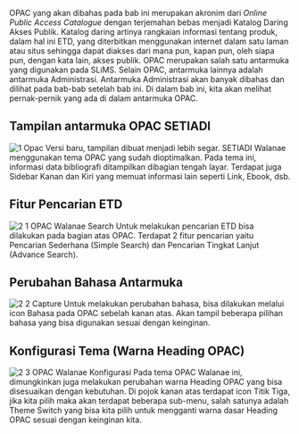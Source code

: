 OPAC yang akan dibahas pada bab ini merupakan akronim dari _Online Public Access Catalogue_ dengan terjemahan bebas menjadi Katalog Daring Akses Publik. Katalog daring artinya rangkaian informasi tentang produk, dalam hal ini ETD, yang diterbitkan
menggunakan internet dalam satu laman atau situs sehingga dapat diakses dari mana pun, kapan pun, oleh siapa pun, dengan kata lain, akses publik. OPAC merupakan salah satu antarmuka yang digunakan pada SLiMS. Selain OPAC,
antarmuka lainnya adalah antarmuka Administrasi. Antarmuka Administrasi akan banyak dibahas dan dilihat pada bab-bab setelah bab ini. Di dalam bab ini, kita akan melihat pernak-pernik yang ada di dalam antarmuka OPAC.

## Tampilan antarmuka OPAC SETIADI
![1  Opac](https://user-images.githubusercontent.com/37967729/109098817-8fe46400-7754-11eb-90ff-2877f8e2c2d3.PNG)
Versi baru, tampilan dibuat menjadi lebih segar. SETIADI Walanae menggunakan tema OPAC yang sudah dioptimalkan. Pada tema ini, informasi data bibliografi ditampilkan dibagian tengah layar. Terdapat juga Sidebar Kanan dan Kiri yang memuat informasi lain seperti Link, Ebook, dsb.

## Fitur Pencarian ETD
![2 1  OPAC Walanae Search](https://user-images.githubusercontent.com/37967729/109098879-b4d8d700-7754-11eb-8a13-d10c2c3df961.PNG)
Untuk melakukan pencarian ETD bisa dilakukan pada bagian atas OPAC. Terdapat 2 fitur pencarian yaitu Pencarian Sederhana (Simple Search) dan Pencarian Tingkat Lanjut (Advance Search). 

## Perubahan Bahasa Antarmuka
![2 2  Capture](https://user-images.githubusercontent.com/37967729/109099914-780ddf80-7756-11eb-9789-d22ccd79eb53.PNG)
Untuk melakukan perubahan bahasa, bisa dilakukan melalui icon Bahasa pada OPAC sebelah kanan atas. Akan tampil beberapa pilihan bahasa yang bisa digunakan sesuai dengan keinginan. 

## Konfigurasi Tema (Warna Heading OPAC)
![2 3  OPAC Walanae Konfigurasi](https://user-images.githubusercontent.com/37967729/109100020-a8ee1480-7756-11eb-90db-625ecac4ab37.PNG)
Pada tema OPAC Walanae ini, dimungkinkan juga melakukan perubahan warna Heading OPAC yang bisa disesuaikan dengan kebutuhan. Di pojok kanan atas terdapat icon Titik Tiga, jika kita pilih maka akan terdapat beberapa sub-menu, salah satunya adalah Theme Switch yang bisa kita pilih untuk mengganti warna dasar Heading OPAC sesuai dengan keinginan kita.
